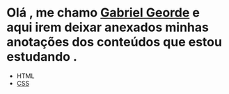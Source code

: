 # Olá , me chamo [Gabriel Georde](https://twitter.com/GabrielGeorde) e aqui irem deixar anexados minhas anotações dos conteúdos que estou estudando .

* HTML
* [CSS](anotações/cssNote.md)
